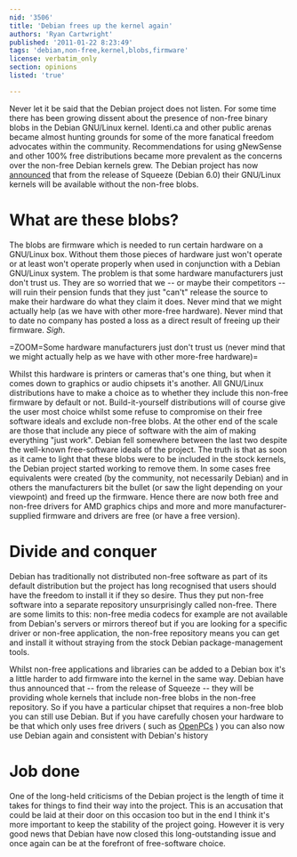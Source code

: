 ```yaml
---
nid: '3506'
title: 'Debian frees up the kernel again'
authors: 'Ryan Cartwright'
published: '2011-01-22 8:23:49'
tags: 'debian,non-free,kernel,blobs,firmware'
license: verbatim_only
section: opinions
listed: 'true'

---
```

Never let it be said that the Debian project does not listen. For some time there has been growing dissent about the presence of non-free binary blobs in the Debian GNU/Linux kernel. Identi.ca and other public arenas became almost hunting grounds for some of the more fanatical freedom advocates within the community. Recommendations for using gNewSense and other 100% free distributions became more prevalent as the concerns over the non-free Debian kernels grew. The Debian project has now [announced](http://www.debian.org/News/2010/20101215) that from the release of Squeeze (Debian 6.0) their GNU/Linux kernels will be available without the non-free blobs.

<!--break-->

# What are these blobs?

The blobs are firmware which is needed to run certain hardware on a GNU/Linux box. Without them those pieces of hardware just won't operate or at least won't operate properly when used in conjunction with a Debian GNU/Linux system. The problem is that some hardware manufacturers just don't trust us. They are so worried that we -- or maybe their competitors -- will ruin their pension funds that they just "can't" release the source to make their hardware do what they claim it does. Never mind that we might actually help (as we have with other more-free hardware). Never mind that to date no company has posted a loss as a direct result of freeing up their firmware. _Sigh_.

=ZOOM=Some hardware manufacturers just don't trust us (never mind that we might actually help as we have with other more-free hardware)=

Whilst this hardware is printers or cameras that's one thing, but when it comes down to graphics or audio chipsets it's another. All GNU/Linux distributions have to make a choice as to whether they include this non-free firmware by default or not. Build-it-yourself distributions will of course give the user most choice whilst some refuse to compromise on their free software ideals and exclude non-free blobs. At the other end of the scale are those that include any piece of software with the aim of making everything "just work". Debian fell somewhere between the last two despite the well-known free-software ideals of the project. The truth is that as soon as it came to light that these blobs were to be included in the stock kernels, the Debian project started working to remove them. In some cases free equivalents were created (by the community, not necessarily Debian) and in others the manufacturers bit the bullet (or saw the light depending on your viewpoint) and freed up the firmware. Hence there are now both free and non-free drivers for AMD graphics chips and more and more manufacturer-supplied firmware and drivers are free (or have a free version).

# Divide and conquer

Debian has traditionally not distributed non-free software as part of its default distribution but the project has long recognised that users should have the freedom to install it if they so desire. Thus they put non-free software into a separate repository unsurprisingly called non-free. There are some limits to this: non-free media codecs for example are not available from Debian's servers or mirrors thereof but if you are looking for a specific driver or non-free application, the non-free repository means you can get and install it without straying from the stock Debian package-management tools.

Whilst non-free applications and libraries can be added to a Debian box it's a little harder to add firmware into the kernel in the same way. Debian have thus announced that -- from the release of Squeeze -- they will be providing whole kernels that include non-free blobs in the non-free repository. So if you have a particular chipset that requires a non-free blob you can still use Debian. But if you have carefully chosen your hardware to be that which only uses free drivers ( such as [OpenPCs](http://open-pc.com) ) you can also now use Debian again and consistent with Debian's history

# Job done

One of the long-held criticisms of the Debian project is the length of time it takes for things to find their way into the project. This is an accusation that could be laid at their door on this occasion too but in the end I think it's more important to keep the stability of the project going. However it is very good news that Debian have now closed this long-outstanding issue and once again can be at the forefront of free-software choice.